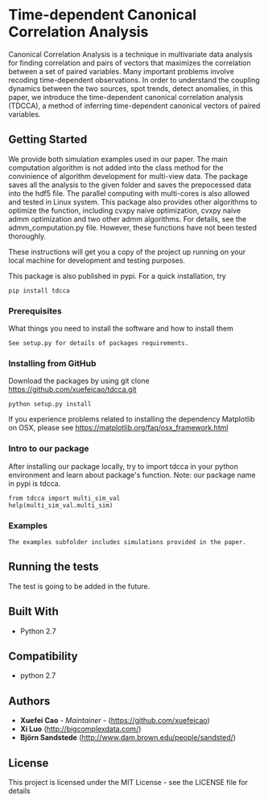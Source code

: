 # Time-dependent Canonical Correlation Analysis 
Canonical Correlation Analysis is a technique in multivariate data analysis for finding correlation and pairs of vectors that maximizes the correlation between a set of paired variables. Many important problems involve recoding time-dependent observations. In order to understand the coupling dynamics between the two sources, spot trends, detect anomalies, in this paper, we introduce the time-dependent canonical correlation analysis (TDCCA), a method of inferring time-dependent canonical vectors of paired variables.  


## Getting Started
We provide both simulation examples used in our paper. The main computation algorithm is not added into the class method for the convinience of algorithm development for multi-view data. The package saves all the analysis to the given folder and saves the prepocessed data into the hdf5 file. The parallel computing with multi-cores is also allowed and tested in Linux system. This package also provides other algorithms to optimize the function, including cvxpy naive optimization, cvxpy naive admm optimization and two other admm algorithms. For details, see the admm_computation.py file. However, these functions have not been tested thoroughly. 

These instructions will get you a copy of the project up running on your local machine for development and testing purposes. 

This package is also published in pypi. For a quick installation, try

```
pip install tdcca 
```

### Prerequisites

What things you need to install the software and how to install them

```
See setup.py for details of packages requirements. 
```

### Installing from GitHub


Download the packages by using git clone https://github.com/xuefeicao/tdcca.git

```
python setup.py install
```

If you experience problems related to installing the dependency Matplotlib on OSX, please see https://matplotlib.org/faq/osx_framework.html 

### Intro to our package
After installing our package locally, try to import tdcca in your python environment and learn about package's function. 
Note: our package name in pypi is tdcca.
```
from tdcca import multi_sim_val
help(multi_sim_val.multi_sim)
```


### Examples
```
The examples subfolder includes simulations provided in the paper. 
```

## Running the tests

The test is going to be added in the future.

## Built With

* Python 2.7

## Compatibility
* python 2.7


## Authors

* **Xuefei Cao** - *Maintainer* - (https://github.com/xuefeicao)
* **Xi Luo** (http://bigcomplexdata.com/)
* **Björn Sandstede** (http://www.dam.brown.edu/people/sandsted/)


## License

This project is licensed under the MIT License - see the LICENSE file for details

